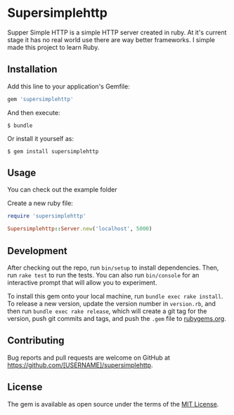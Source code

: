 # Supersimplehttp

Supper Simple HTTP is a simple HTTP server created in ruby. At it's current stage it has no real world use there are way better frameworks. I simple made this project to learn Ruby.

## Installation

Add this line to your application's Gemfile:

```ruby
gem 'supersimplehttp'
```

And then execute:

    $ bundle

Or install it yourself as:

    $ gem install supersimplehttp

## Usage

You can check out the example folder

Create a new ruby file:

```rb
require 'supersimplehttp'

Supersimplehttp::Server.new('localhost', 5000)

```

## Development

After checking out the repo, run `bin/setup` to install dependencies. Then, run `rake test` to run the tests. You can also run `bin/console` for an interactive prompt that will allow you to experiment.

To install this gem onto your local machine, run `bundle exec rake install`. To release a new version, update the version number in `version.rb`, and then run `bundle exec rake release`, which will create a git tag for the version, push git commits and tags, and push the `.gem` file to [rubygems.org](https://rubygems.org).

## Contributing

Bug reports and pull requests are welcome on GitHub at https://github.com/[USERNAME]/supersimplehttp.

## License

The gem is available as open source under the terms of the [MIT License](https://opensource.org/licenses/MIT).
